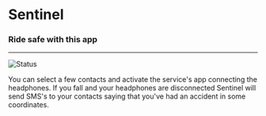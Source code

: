 # Sentinel
### Ride safe with this app
------

![Status](https://img.shields.io/badge/Status-In%20progress-green.svg)

You can select a few contacts and activate the service's app connecting the headphones. If you fall and your headphones are disconnected  Sentinel will send SMS's to your contacts saying that you've had an accident in some coordinates. 


